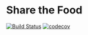 # Share the Food

[![Build Status](https://travis-ci.org/addisonmartin/ShareTheFood.svg?branch=master)](https://travis-ci.org/addisonmartin/ShareTheFood)
[![codecov](https://codecov.io/gh/addisonmartin/ShareTheFood/branch/master/graph/badge.svg)](https://codecov.io/gh/addisonmartin/ShareTheFood)

